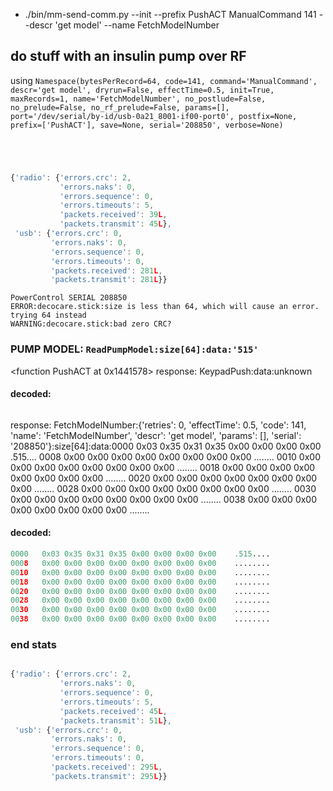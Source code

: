 + ./bin/mm-send-comm.py --init --prefix PushACT ManualCommand 141 --descr 'get model' --name FetchModelNumber
## do stuff with an insulin pump over RF
using ` Namespace(bytesPerRecord=64, code=141, command='ManualCommand', descr='get model', dryrun=False, effectTime=0.5, init=True, maxRecords=1, name='FetchModelNumber', no_postlude=False, no_prelude=False, no_rf_prelude=False, params=[], port='/dev/serial/by-id/usb-0a21_8001-if00-port0', postfix=None, prefix=['PushACT'], save=None, serial='208850', verbose=None) `
```
```
```
```
```
```
```
```
```javascript
{'radio': {'errors.crc': 2,
           'errors.naks': 0,
           'errors.sequence': 0,
           'errors.timeouts': 5,
           'packets.received': 39L,
           'packets.transmit': 45L},
 'usb': {'errors.crc': 0,
         'errors.naks': 0,
         'errors.sequence': 0,
         'errors.timeouts': 0,
         'packets.received': 281L,
         'packets.transmit': 281L}}
```
```
PowerControl SERIAL 208850
ERROR:decocare.stick:size is less than 64, which will cause an error. trying 64 instead
WARNING:decocare.stick:bad zero CRC?
```
### PUMP MODEL: `ReadPumpModel:size[64]:data:'515'`
<function PushACT at 0x1441578>
response: KeypadPush:data:unknown
#### decoded:
```python

```
response: FetchModelNumber:{'retries': 0, 'effectTime': 0.5, 'code': 141, 'name': 'FetchModelNumber', 'descr': 'get model', 'params': [], 'serial': '208850'}:size[64]:data:0000   0x03 0x35 0x31 0x35 0x00 0x00 0x00 0x00    .515....
0008   0x00 0x00 0x00 0x00 0x00 0x00 0x00 0x00    ........
0010   0x00 0x00 0x00 0x00 0x00 0x00 0x00 0x00    ........
0018   0x00 0x00 0x00 0x00 0x00 0x00 0x00 0x00    ........
0020   0x00 0x00 0x00 0x00 0x00 0x00 0x00 0x00    ........
0028   0x00 0x00 0x00 0x00 0x00 0x00 0x00 0x00    ........
0030   0x00 0x00 0x00 0x00 0x00 0x00 0x00 0x00    ........
0038   0x00 0x00 0x00 0x00 0x00 0x00 0x00 0x00    ........
#### decoded:
```python
0000   0x03 0x35 0x31 0x35 0x00 0x00 0x00 0x00    .515....
0008   0x00 0x00 0x00 0x00 0x00 0x00 0x00 0x00    ........
0010   0x00 0x00 0x00 0x00 0x00 0x00 0x00 0x00    ........
0018   0x00 0x00 0x00 0x00 0x00 0x00 0x00 0x00    ........
0020   0x00 0x00 0x00 0x00 0x00 0x00 0x00 0x00    ........
0028   0x00 0x00 0x00 0x00 0x00 0x00 0x00 0x00    ........
0030   0x00 0x00 0x00 0x00 0x00 0x00 0x00 0x00    ........
0038   0x00 0x00 0x00 0x00 0x00 0x00 0x00 0x00    ........
```
### end stats
```
```
```javascript
{'radio': {'errors.crc': 2,
           'errors.naks': 0,
           'errors.sequence': 0,
           'errors.timeouts': 5,
           'packets.received': 45L,
           'packets.transmit': 51L},
 'usb': {'errors.crc': 0,
         'errors.naks': 0,
         'errors.sequence': 0,
         'errors.timeouts': 0,
         'packets.received': 295L,
         'packets.transmit': 295L}}
```
